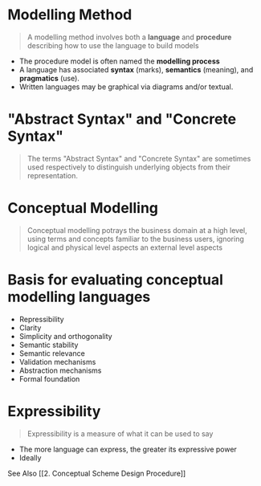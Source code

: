 # Modelling Method
> A modelling method involves both a **language** and **procedure** describing how to use the language to build models

- The procedure model is often named the **modelling process**
- A language has associated **syntax** (marks), **semantics** (meaning), and **pragmatics** (use).
- Written languages may be graphical via diagrams and/or textual.
# "Abstract Syntax" and "Concrete Syntax"
> The terms "Abstract Syntax" and "Concrete Syntax" are sometimes used respectively to distinguish underlying objects from their representation.

# Conceptual Modelling
> Conceptual modelling potrays the business domain at a high level, using terms and concepts familiar to the business users, ignoring logical and physical level aspects an external level aspects

# Basis for evaluating conceptual modelling languages
- Repressibility
- Clarity
- Simplicity and orthogonality
- Semantic stability
- Semantic relevance
- Validation mechanisms
- Abstraction mechanisms
- Formal foundation
# Expressibility
> Expressibility is a measure of what it can be used to say

- The more language can express, the greater its expressive power
- Ideally

See Also
[[2. Conceptual Scheme Design Procedure]]

